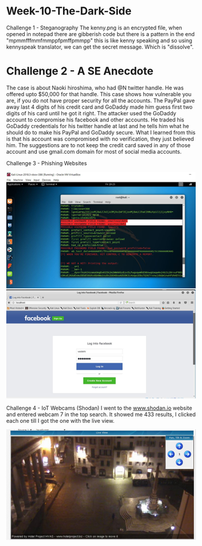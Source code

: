 # Week-10-The-Dark-Side
Challenge 1 - Steganography
The kenny.png is an encrypted file, when opened in notepad there are gibberish code but there is a pattern in the end "mpmmfffmmfmmppfpmffpmmpp" this is like kenny speaking and so using kennyspeak translator, we can get the secret message. Which is "dissolve".

# Challenge 2 - A SE Anecdote
The case is about Naoki hiroshima, who had @N twitter handle. He was offered upto $50,000 for that handle. This case shows how vulnerable you are, if you do not have proper security for all the accounts. The PayPal gave away last 4 digits of his credit card and GoDaddy made him guess first two digits of his card until he got it right. The attacker used the GoDaddy account to compromise his facebook and other accounts. He traded his GoDaddy credentials for his twitter handle at last and he tells him what he should do to make his PayPal and GoDaddy secure. What I learned from this is that his account was compromised with no verification, they just believed him. The suggestions are to not keep the credit card saved in any of those account and use gmail.com domain for most of social media accounts.

Challenge 3 - Phishing Websites

<img src="https://github.com/vaidehirana/Week-10-The-Dark-Side/blob/master/Credentials.JPG" width="800">

<img src="https://github.com/vaidehirana/Week-10-The-Dark-Side/blob/master/Localhost.JPG" width="800">

Challenge 4 - IoT Webcams (Shodan)
I went to the www.shodan.io website and entered webcam 7 in the top search. It showed me 433 results, I clicked each one till I got the one with the live view.

<img src="https://github.com/vaidehirana/Week-10-The-Dark-Side/blob/master/Webcam.JPG" width="800">
